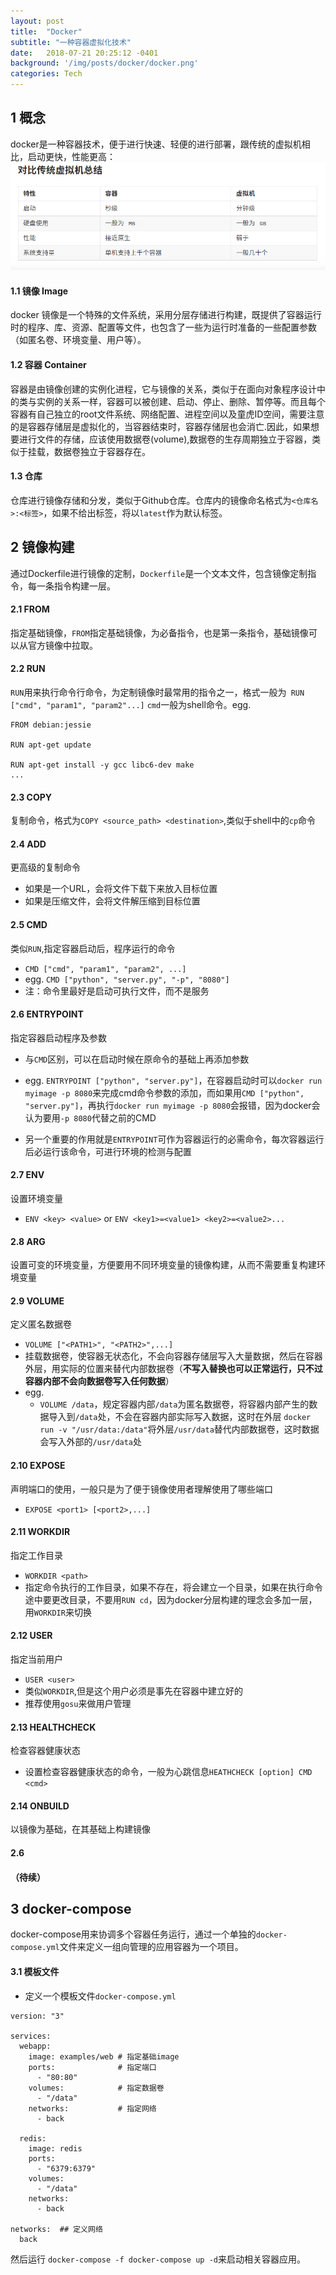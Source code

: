 ```yaml
---
layout: post
title:  "Docker"
subtitle: "一种容器虚拟化技术"
date:   2018-07-21 20:25:12 -0401
background: '/img/posts/docker/docker.png'
categories: Tech
---
```

## 1 概念
docker是一种容器技术，便于进行快速、轻便的进行部署，跟传统的虚拟机相比，启动更快，性能更高：
![docker与传统虚拟机对比](/img/posts/docker/docker_comparison.png)

#### 1.1 镜像 Image
docker 镜像是一个特殊的文件系统，采用分层存储进行构建，既提供了容器运行时的程序、库、资源、配置等文件，也包含了一些为运行时准备的一些配置参数（如匿名卷、环境变量、用户等）。

#### 1.2 容器 Container
容器是由镜像创建的实例化进程，它与镜像的关系，类似于在面向对象程序设计中的类与实例的关系一样，容器可以被创建、启动、停止、删除、暂停等。而且每个容器有自己独立的root文件系统、网络配置、进程空间以及童虎ID空间，需要注意的是容器存储层是虚拟化的，当容器结束时，容器存储层也会消亡.因此，如果想要进行文件的存储，应该使用数据卷(volume),数据卷的生存周期独立于容器，类似于挂载，数据卷独立于容器存在。

#### 1.3 仓库
仓库进行镜像存储和分发，类似于Github仓库。仓库内的镜像命名格式为```<仓库名>:<标签>```，如果不给出标签，将以```latest```作为默认标签。


## 2 镜像构建
通过Dockerfile进行镜像的定制，```Dockerfile```是一个文本文件，包含镜像定制指令，每一条指令构建一层。

#### 2.1 FROM
指定基础镜像，```FROM```指定基础镜像，为必备指令，也是第一条指令，基础镜像可以从官方镜像中拉取。

#### 2.2 RUN
```RUN```用来执行命令行命令，为定制镜像时最常用的指令之一，格式一般为``` RUN ["cmd", "param1", "param2"...]``` ```cmd```一般为shell命令。egg.
``` 
FROM debian:jessie

RUN apt-get update

RUN apt-get install -y gcc libc6-dev make
...

```

#### 2.3 COPY
复制命令，格式为```COPY <source_path> <destination>```,类似于shell中的```cp```命令

#### 2.4 ADD
更高级的复制命令
- 如果<source>是一个URL，会将文件下载下来放入目标位置
- 如果<source>是压缩文件，会将文件解压缩到目标位置

#### 2.5 CMD
类似```RUN```,指定容器启动后，程序运行的命令
- ```CMD ["cmd", "param1", "param2", ...]```
- egg. ```CMD ["python", "server.py", "-p", "8080"]```
- 注：命令里最好是启动可执行文件，而不是服务
  
#### 2.6 ENTRYPOINT
指定容器启动程序及参数
- 与```CMD```区别，可以在启动时候在原命令的基础上再添加参数
- egg. ```ENTRYPOINT ["python", "server.py"]```，在容器启动时可以```docker run myimage -p 8080```来完成cmd命令参数的添加，而如果用```CMD ["python", "server.py"]```，再执行```docker run myimage -p 8080```会报错，因为docker会认为要用``` -p 8080 ```代替之前的CMD

- 另一个重要的作用就是```ENTRYPOINT```可作为容器运行的必需命令，每次容器运行后必运行该命令，可进行环境的检测与配置

#### 2.7 ENV
设置环境变量
- ```ENV <key> <value>``` or ```ENV <key1>=<value1> <key2>=<value2>...```

#### 2.8 ARG
设置可变的环境变量，方便要用不同环境变量的镜像构建，从而不需要重复构建环境变量

#### 2.9 VOLUME
定义匿名数据卷
- ```VOLUME ["<PATH1>", "<PATH2>",...]```
- 挂载数据卷，使容器无状态化，不会向容器存储层写入大量数据，然后在容器外层，用实际的位置来替代内部数据卷（**不写入替换也可以正常运行，只不过容器内部不会向数据卷写入任何数据**）
- egg. 
    - ```VOLUME /data```，规定容器内部```/data```为匿名数据卷，将容器内部产生的数据导入到```/data```处，不会在容器内部实际写入数据，这时在外层 ```docker run -v "/usr/data:/data"```将外层```/usr/data```替代内部数据卷，这时数据会写入外部的```/usr/data```处

#### 2.10 EXPOSE
声明端口的使用，一般只是为了便于镜像使用者理解使用了哪些端口
- ```EXPOSE <port1> [<port2>,...]```

#### 2.11 WORKDIR
指定工作目录
- ```WORKDIR <path>```
- 指定命令执行的工作目录，如果不存在，将会建立一个目录，如果在执行命令途中要更改目录，不要用```RUN cd```，因为docker分层构建的理念会多加一层，用```WORKDIR```来切换

#### 2.12 USER
指定当前用户
- ```USER <user>```
- 类似```WORKDIR```,但是这个用户必须是事先在容器中建立好的
- 推荐使用```gosu```来做用户管理

#### 2.13 HEALTHCHECK
检查容器健康状态
- 设置检查容器健康状态的命令，一般为心跳信息```HEATHCHECK [option] CMD <cmd>```

#### 2.14 ONBUILD
以镜像为基础，在其基础上构建镜像

#### 2.6 
#### （待续）

## 3 docker-compose
docker-compose用来协调多个容器任务运行，通过一个单独的```docker-compose.yml```文件来定义一组向管理的应用容器为一个项目。

#### 3.1 模板文件
- 定义一个模板文件```docker-compose.yml```
```
version: "3"

services:
  webapp:
    image: examples/web # 指定基础image
    ports:              # 指定端口
      - "80:80"
    volumes:            # 指定数据卷
      - "/data"
    networks:           # 指定网络
      - back

  redis:
    image: redis
    ports:
      - "6379:6379"
    volumes:
      - "/data"
    networks:
      - back

networks:  ## 定义网络
  back

```
然后运行 ```docker-compose -f docker-compose up -d```来启动相关容器应用。

